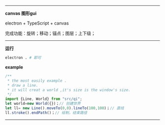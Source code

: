 ***
**canvas 图形gui**

electron + TypeScript + canvas

完成功能：旋转；移动；锚点；图层；上下级；
***
**运行**
```bash
electron . # 即可
```
**example**
```TypeScript
/**
 * the most easily example .
 * draw a line.
 * it will creat a world ,it's size is the window's size.
 */
import {Line, World} from "src/qi";
let world=new World({})；// 创建世界
let ll= new Line().moveTo(0,0).lineTo(100,100)；// 直线
ll.stroke().endPath()；// 绘制，结束路径
```
***
